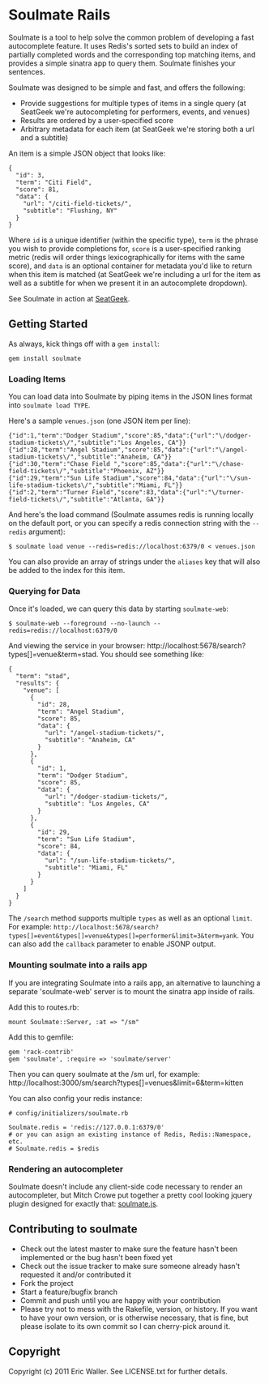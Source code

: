 Soulmate Rails
==============

Soulmate is a tool to help solve the common problem of developing a fast autocomplete feature. It uses Redis's sorted sets to build an index of partially completed words and the corresponding top matching items, and provides a simple sinatra app to query them. Soulmate finishes your sentences.

Soulmate was designed to be simple and fast, and offers the following:

 * Provide suggestions for multiple types of items in a single query (at SeatGeek we're autocompleting for performers, events, and venues)
 * Results are ordered by a user-specified score
 * Arbitrary metadata for each item (at SeatGeek we're storing both a url and a subtitle)

An item is a simple JSON object that looks like:

    {
      "id": 3,
      "term": "Citi Field",
      "score": 81,
      "data": {
        "url": "/citi-field-tickets/",
        "subtitle": "Flushing, NY"
      }
    }

Where `id` is a unique identifier (within the specific type), `term` is the phrase you wish to provide completions for, `score` is a user-specified ranking metric (redis will order things lexicographically for items with the same score), and `data` is an optional container for metadata you'd like to return when this item is matched (at SeatGeek we're including a url for the item as well as a subtitle for when we present it in an autocomplete dropdown).

See Soulmate in action at <a href="http://seatgeek.com/">SeatGeek</a>.

Getting Started
---------------

As always, kick things off with a `gem install`:

    gem install soulmate

### Loading Items

You can load data into Soulmate by piping items in the JSON lines format into `soulmate load TYPE`.

Here's a sample `venues.json` (one JSON item per line):

    {"id":1,"term":"Dodger Stadium","score":85,"data":{"url":"\/dodger-stadium-tickets\/","subtitle":"Los Angeles, CA"}}
    {"id":28,"term":"Angel Stadium","score":85,"data":{"url":"\/angel-stadium-tickets\/","subtitle":"Anaheim, CA"}}
    {"id":30,"term":"Chase Field ","score":85,"data":{"url":"\/chase-field-tickets\/","subtitle":"Phoenix, AZ"}}
    {"id":29,"term":"Sun Life Stadium","score":84,"data":{"url":"\/sun-life-stadium-tickets\/","subtitle":"Miami, FL"}}
    {"id":2,"term":"Turner Field","score":83,"data":{"url":"\/turner-field-tickets\/","subtitle":"Atlanta, GA"}}

And here's the load command (Soulmate assumes redis is running locally on the default port, or you can specify a redis connection string with the `--redis` argument):

    $ soulmate load venue --redis=redis://localhost:6379/0 < venues.json

You can also provide an array of strings under the `aliases` key that will also be added to the index for this item.

### Querying for Data

Once it's loaded, we can query this data by starting `soulmate-web`:

    $ soulmate-web --foreground --no-launch --redis=redis://localhost:6379/0

And viewing the service in your browser: http://localhost:5678/search?types[]=venue&term=stad. You should see something like:

    {
      "term": "stad",
      "results": {
        "venue": [
          {
            "id": 28,
            "term": "Angel Stadium",
            "score": 85,
            "data": {
              "url": "/angel-stadium-tickets/",
              "subtitle": "Anaheim, CA"
            }
          },
          {
            "id": 1,
            "term": "Dodger Stadium",
            "score": 85,
            "data": {
              "url": "/dodger-stadium-tickets/",
              "subtitle": "Los Angeles, CA"
            }
          },
          {
            "id": 29,
            "term": "Sun Life Stadium",
            "score": 84,
            "data": {
              "url": "/sun-life-stadium-tickets/",
              "subtitle": "Miami, FL"
            }
          }
        ]
      }
    }

The `/search` method supports multiple `types` as well as an optional `limit`. For example: `http://localhost:5678/search?types[]=event&types[]=venue&types[]=performer&limit=3&term=yank`. You can also add the `callback` parameter to enable JSONP output.

### Mounting soulmate into a rails app

If you are integrating Soulmate into a rails app, an alternative to launching a separate 'soulmate-web' server is to mount the sinatra app inside of rails.

Add this to routes.rb:

    mount Soulmate::Server, :at => "/sm"

Add this to gemfile:

    gem 'rack-contrib'
    gem 'soulmate', :require => 'soulmate/server'

Then you can query soulmate at the /sm url, for example: http://localhost:3000/sm/search?types[]=venues&limit=6&term=kitten

You can also config your redis instance:

    # config/initializers/soulmate.rb
    
    Soulmate.redis = 'redis://127.0.0.1:6379/0'
    # or you can asign an existing instance of Redis, Redis::Namespace, etc.
    # Soulmate.redis = $redis

### Rendering an autocompleter

Soulmate doesn't include any client-side code necessary to render an autocompleter, but Mitch Crowe put together a pretty cool looking jquery plugin designed for exactly that: <a href="https://github.com/mcrowe/soulmate.js">soulmate.js</a>.

Contributing to soulmate
------------------------
 
* Check out the latest master to make sure the feature hasn't been implemented or the bug hasn't been fixed yet
* Check out the issue tracker to make sure someone already hasn't requested it and/or contributed it
* Fork the project
* Start a feature/bugfix branch
* Commit and push until you are happy with your contribution
* Please try not to mess with the Rakefile, version, or history. If you want to have your own version, or is otherwise necessary, that is fine, but please isolate to its own commit so I can cherry-pick around it.

Copyright
---------

Copyright (c) 2011 Eric Waller. See LICENSE.txt for further details.

